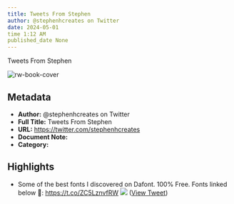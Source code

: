 ```yaml
---
title: Tweets From Stephen
author: @stephenhcreates on Twitter
date: 2024-05-01
time 1:12 AM
published_date None
---
```

Tweets From Stephen

![rw-book-cover](https://pbs.twimg.com/profile_images/1679701675429462016/Dlur6PiA.jpg)

## Metadata
- **Author:** @stephenhcreates on Twitter
- **Full Title:** Tweets From Stephen
- **URL:** https://twitter.com/stephenhcreates
- **Document Note:** 
- **Category:**

## Highlights
- Some of the best fonts I discovered on Dafont. 100% Free. 
  Fonts linked below 🔗: https://t.co/ZC5LznvfRW
  ![](https://pbs.twimg.com/media/Fydu5i7aAAI5mEd.jpg) ([View Tweet](https://twitter.com/stephenhcreates/status/1668425055720857601))
